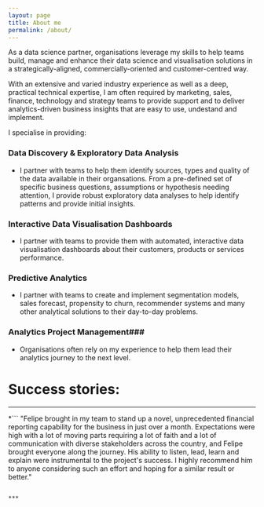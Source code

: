 ```yaml
---
layout: page
title: About me
permalink: /about/
---
```


As a data science partner, organisations leverage my skills to help teams build, manage and enhance their data science and visualisation solutions in a strategically-aligned, commercially-oriented and customer-centred way.

With an extensive and varied industry experience as well as a deep, practical technical expertise, I am often required by marketing, sales, finance, technology and strategy teams to provide support and to deliver analytics-driven business insights that are easy to use, undestand and implement.


I specialise in providing:

### Data Discovery & Exploratory Data Analysis ###  
- I partner with teams to help them identify sources, types and quality of the data available in their organsations. From a pre-defined set of specific business questions, assumptions or hypothesis needing attention, I provide robust exploratory data analyses to help identify patterns and provide initial insights. 

### Interactive Data Visualisation Dashboards ###    
- I partner with teams to provide them with automated, interactive data visualisation dashboards about their customers, products or services performance.

### Predictive Analytics ###    
- I partner with teams to create and implement segmentation models, sales forecast, propensity to churn, recommender systems and many other analytical solutions to their day-to-day problems. 

### Analytics Project Management###
- Organisations often rely on my experience to help them lead their analytics journey to the next level.


# Success stories:

***

*```
"Felipe brought in my team to stand up a novel, unprecedented financial reporting capability for the business in just over a month. Expectations were high with a lot of moving parts requiring a lot of faith and a lot of communication with diverse stakeholders across the country, and Felipe brought everyone along the journey. His ability to listen, lead, learn and explain were instrumental to the project's success. I highly recommend him to anyone considering such an effort and hoping for a similar result or better."
```*  ***-- Service provider to an analytics project I led in Mar. 2017***

***
